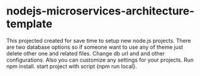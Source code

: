 # nodejs-microservices-architecture-template

This projected created for save time to setup new node.js projects.
There are two database options so if someone want to use any of theme just delete other one and related files.
Change db url and and other configurations.
Also you can customize any settings for your projects.
Run npm install.
start project with script {npm run local}.
